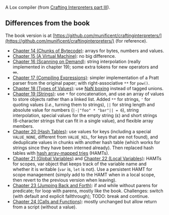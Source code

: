 A Lox compiler (from [Crafting Interpreters part
III](https://craftinginterpreters.com/a-bytecode-virtual-machine.html)).

## Differences from the book

The book version is at
[https://github.com/munificent/craftinginterpreters/](https://github.com/munificent/craftinginterpreters/)
(for reference).

* [Chapter 14 (Chunks of Bytecode)](https://craftinginterpreters.com/chunks-of-bytecode.html): arrays for bytes, numbers and values.
* [Chapter 15 (A Virtual Machine)](https://craftinginterpreters.com/a-virtual-machine.html): no big difference.
* [Chapter 16 (Scanning on Demand)](https://craftinginterpreters.com/scanning-on-demand.html): string interpolation (really implemented in chapter 19); some extra tokens for new operators and ∞.
* [Chapter 17 (Compiling Expressions)](https://craftinginterpreters.com/compiling-expressions.html): simpler implementation of a Pratt parser from the original paper; with right-associative `**` for `pow()`.
* [Chapter 18 (Types of Values)](https://craftinginterpreters.com/types-of-values.html): use [NaN boxing](https://craftinginterpreters.com/optimization.html#nan-boxing) instead of tagged unions.
* [Chapter 19 (Strings)](https://craftinginterpreters.com/strings.html): use `*` for concatenation, and use an array of values to store objects rather than a linked list. Added `**` for strings, `'` for quoting values (_i.e._, turning them to strings), `||` for string length and absolute value for numbers
(`|-|"foo" * "bar"|| = 6`), string interpolation, special values for the empty string (ε) and short strings
(6-character strings that can fit in a single value), and flexible array members.
* [Chapter 20 (Hash Tables)](https://craftinginterpreters.com/hash-tables.html): use values for keys (including a special `VALUE_NONE`, different from `VALUE_NIL`, for keys that are not found), and deduplicate values in chunks with another hash table (which works for strings since they have been interned already). Then replaced hash tables with [hash array-mapped tries](https://infoscience.epfl.ch/record/64398?ln=en) (HAMTs).
* [Chapter 21 (Global Variables)](https://craftinginterpreters.com/global-variables.html) and [Chapter 22 (Local Variables)](https://craftinginterpreters.com/local-variables.html): HAMTs for scopes, var object that keeps track of the variable name and whether it is writable (`var` is, `let` is not). Use a persistent HAMT for scope management (simply add to the HAMT when in a local scope, then revert to the previous version when leaving).
* [Chapter 23 (Jumping Back and Forth)](https://craftinginterpreters.com/jumping-back-and-forth.html): if and while without parens for predicate; for loop with parens, mostly like the book. Challenges: switch (with default and explicit fallthrough); TODO: break and continue.
* [Chapter 24 (Calls and Functions)](https://craftinginterpreters.com/calls-and-functions.html): mostly unchanged but allow return from a script (without a value).

